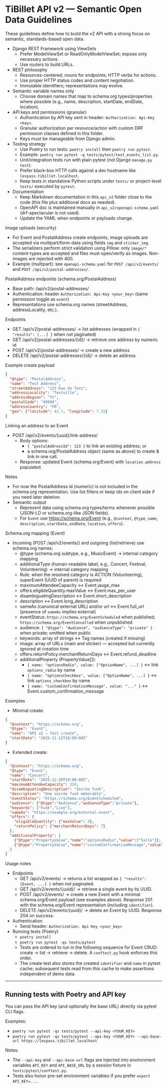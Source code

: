 # TiBillet API v2 — Semantic Open Data Guidelines

These guidelines define how to build the v2 API with a strong focus on semantic, standards-based open data.

- Django REST Framework using ViewSets
  - Prefer ModelViewSet or ReadOnlyModelViewSet; expose only necessary actions.
  - Use routers to build URLs.
- REST philosophy
  - Resources-centered; nouns for endpoints; HTTP verbs for actions.
  - Use proper HTTP status codes and content negotiation.
  - Immutable identifiers; representations may evolve.
- Semantic variable names only
  - Choose domain names that map to schema.org types/properties where possible (e.g., name, description, startDate, endDate, location).
- API keys and permissions (granular)
  - Authentication by API key sent in header: `Authorization: Api-Key <key>`.
  - Granular authorization per resource/action with custom DRF permission classes defined in this folder.
  - Keys must be manageable from Django admin.
- Testing strategy
  - Use Poetry to run tests: `poetry install` then `poetry run pytest`.
  - Example: `poetry run pytest -q tests/pytest/test_events_list.py`.
  - Unit/integration tests run with plain pytest (not Django `manage.py test`).
  - Prefer black-box HTTP calls against a dev hostname like `lespass.tibillet.localhost`.
  - Keep tests in standalone Python scripts under `tests/` or project-level `tests/` executed by `pytest`.
- Documentation
  - Keep Markdown documentation in this `api_v2` folder close to the code (this file plus additional docs as needed).
  - OpenAPI doc is maintained manually in `api_v2/openapi-schema.yaml` (drf-spectacular is not used).
  - Update the YAML when endpoints or payloads change.

Image uploads (security)
- For Event and PostalAddress create endpoints, image uploads are accepted via multipart/form-data using fields `img` and `sticker_img`.
- The serializers perform strict validation using Pillow: only `image/*` content-types are accepted and files must open/verify as images. Non-images are rejected with 400.
- Example (multipart): see `openapi-schema.yaml` for `POST /api/v2/events/` and `POST /api/v2/postal-addresses/`.

PostalAddress endpoints (schema.org/PostalAddress)
- Base path: /api/v2/postal-addresses/
- Authentication: header `Authorization: Api-Key <your_key>` (same permission toggle as `event`)
- Representations use schema.org names (streetAddress, addressLocality, etc.).

Endpoints
- GET /api/v2/postal-addresses/ → list addresses (wrapped in `{ "results": [...] }` when not paginated)
- GET /api/v2/postal-addresses/{id}/ → retrieve one address by numeric id
- POST /api/v2/postal-addresses/ → create a new address
- DELETE /api/v2/postal-addresses/{id}/ → delete an address

Example create payload
```json
{
  "@type": "PostalAddress",
  "name": "Test Address",
  "streetAddress": "123 Rue de Test",
  "addressLocality": "Testville",
  "addressRegion": "TV",
  "postalCode": "99999",
  "addressCountry": "FR",
  "geo": {"latitude": 43.7, "longitude": 7.25}
}
```

Linking an address to an Event
- POST /api/v2/events/{uuid}/link-address/
  - Body options:
    - `{ "postalAddressId": 123 }` to link an existing address; or
    - a schema.org/PostalAddress object (same as above) to create & link in one call.
  - Response: updated Event (schema.org/Event) with `location.address` populated.

Notes
- For now the PostalAddress id (numeric) is not included in the schema.org representation. Use list filters or keep ids on client side if you need later deletion.
- Semantic output
  - Represent data using schema.org types/terms whenever possible (JSON-LD or schema.org-like JSON fields).
  - For `Event` use https://schema.org/Event (e.g., `@context`, `@type`, `name`, `description`, `startDate`, `endDate`, `location`, `offers`).

Schema.org mapping (Event)
- Incoming (POST /api/v2/events/) and outgoing (list/retrieve) use schema.org names:
  - @type (schema.org subtype, e.g., MusicEvent) → internal category mapping
  - additionalType (human-readable label, e.g., Concert, Festival, Volunteering) → internal category mapping
  - Rule: when the resolved category is ACTION (Volunteering), superEvent (UUID of parent) is required
  - maximumAttendeeCapacity ↔︎ Event.jauge_max
  - offers.eligibleQuantity.maxValue ↔︎ Event.max_per_user
  - disambiguatingDescription ↔︎ Event.short_description
  - description ↔︎ Event.long_description
  - sameAs (canonical external URL) and/or url ↔︎ Event.full_url (presence of `sameAs` implies external)
  - eventStatus: `https://schema.org/EventScheduled` when published; `https://schema.org/EventCancelled` when unpublished
  - audience: `{ "@type": "Audience", "audienceType": "private" }` when private; omitted when public
  - keywords: array of strings ↔︎ Tag names (created if missing)
  - image: array of URLs (main and sticker) — accepted but currently ignored at creation time
  - offers.returnPolicy.merchantReturnDays ↔︎ Event.refund_deadline
  - additionalProperty (PropertyValue[]):
    - `{ name: "optionsRadio", value: ["OptionName", ...] }` ↔︎ link `options_radio` by name
    - `{ name: "optionsCheckbox", value: ["OptionName", ...] }` ↔︎ link `options_checkbox` by name
    - `{ name: "customConfirmationMessage", value: "..." }` ↔︎ Event.custom_confirmation_message

Examples
- Minimal create:
```json
{
  "@context": "https://schema.org",
  "@type": "Event",
  "name": "API v2 — Test create",
  "startDate": "2025-11-12T18:00:00Z"
}
```
- Extended create:
```json
{
  "@context": "https://schema.org",
  "@type": "Event",
  "name": "Concert",
  "startDate": "2025-12-20T19:00:00Z",
  "maximumAttendeeCapacity": 250,
  "disambiguatingDescription": "Soirée funk",
  "description": "Une soirée funk mémorable",
  "eventStatus": "https://schema.org/EventScheduled",
  "audience": {"@type":"Audience","audienceType":"private"},
  "keywords": ["Funk","Live"],
  "sameAs": "https://example.org/external-event",
  "offers": {
    "eligibleQuantity": {"maxValue": 4},
    "returnPolicy": {"merchantReturnDays": 7}
  },
  "additionalProperty": [
    {"@type":"PropertyValue","name":"optionsRadio","value":["Salle"]},
    {"@type":"PropertyValue","name":"customConfirmationMessage","value":"Merci pour votre réservation !"}
  ]
}
```

Usage notes
- Endpoints
  - GET /api/v2/events/ → returns a list wrapped as `{ "results": [Event, ...] }` when not paginated.
  - GET /api/v2/events/{uuid}/ → retrieve a single event by its UUID.
  - POST /api/v2/events/ → create a new Event with a minimal schema.org/Event payload (see examples above). Response 201 with the schema.org/Event representation (including `identifier`).
  - DELETE /api/v2/events/{uuid}/ → delete an Event by UUID. Response 204 on success.
- Authentication
  - Send header: `Authorization: Api-Key <your_key>`
- Running tests (Poetry)
  - `poetry install`
  - `poetry run pytest -qs tests/pytest`
  - Tests are ordered to run in the following sequence for Event CRUD: create → list → retrieve → delete. A `conftest.py` hook enforces this order.
  - The create test also stores the created `identifier` and `name` in pytest cache; subsequent tests read from this cache to make assertions independent of demo data.



---

## Running tests with Poetry and API key

You can pass the API key (and optionally the base URL) directly via pytest CLI flags.

Examples:

- `poetry run pytest -qs tests/pytest --api-key <YOUR_KEY>`
- `poetry run pytest -qs tests/pytest --api-key <YOUR_KEY> --api-base-url https://lespass.tibillet.localhost`

Notes:
- The `--api-key` and `--api-base-url` flags are injected into environment variables `API_KEY` and `API_BASE_URL` by a session fixture in `tests/pytest/conftest.py`.
- Tests also honor pre-set environment variables if you prefer `export API_KEY=...`.
